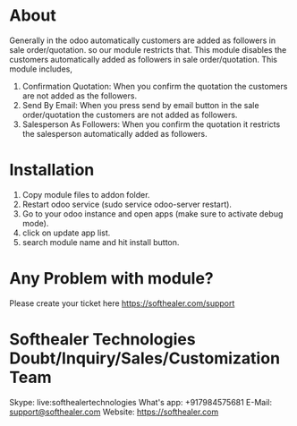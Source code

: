 About
============
Generally in the odoo automatically customers are added as followers in sale order/quotation. so our module restricts that. This module disables the customers automatically added as followers in sale order/quotation. This module includes,

1) Confirmation Quotation: When you confirm the quotation the customers are not added as the followers.
2) Send By Email: When you press send by email button in the sale order/quotation the customers are not added as followers.
3) Salesperson As Followers: When you confirm the quotation it restricts the salesperson automatically added as followers.



Installation
============
1) Copy module files to addon folder.
2) Restart odoo service (sudo service odoo-server restart).
3) Go to your odoo instance and open apps (make sure to activate debug mode).
4) click on update app list.
5) search module name and hit install button.

Any Problem with module?
=====================================
Please create your ticket here https://softhealer.com/support

Softhealer Technologies Doubt/Inquiry/Sales/Customization Team
=====================================
Skype: live:softhealertechnologies
What's app: +917984575681
E-Mail: support@softhealer.com
Website: https://softhealer.com

